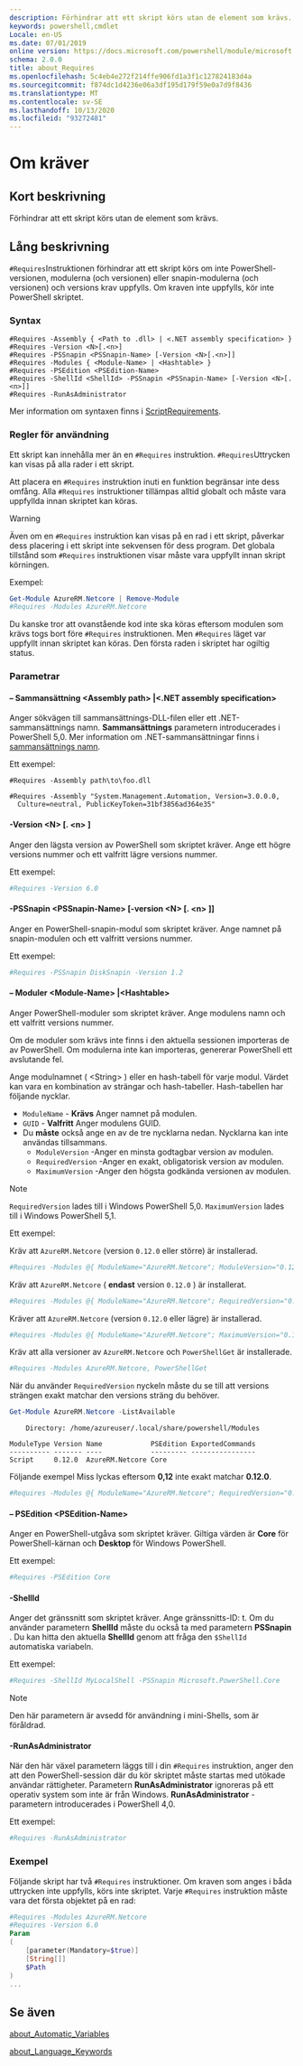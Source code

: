 ```yaml
---
description: Förhindrar att ett skript körs utan de element som krävs.
keywords: powershell,cmdlet
Locale: en-US
ms.date: 07/01/2019
online version: https://docs.microsoft.com/powershell/module/microsoft.powershell.core/about/about_requires?view=powershell-7.1&WT.mc_id=ps-gethelp
schema: 2.0.0
title: about_Requires
ms.openlocfilehash: 5c4eb4e272f214ffe906fd1a3f1c127824183d4a
ms.sourcegitcommit: f874dc1d4236e06a3df195d179f59e0a7d9f8436
ms.translationtype: MT
ms.contentlocale: sv-SE
ms.lasthandoff: 10/13/2020
ms.locfileid: "93272481"
---
```

# <a name="about-requires"></a>Om kräver

## <a name="short-description"></a>Kort beskrivning
Förhindrar att ett skript körs utan de element som krävs.

## <a name="long-description"></a>Lång beskrivning

`#Requires`Instruktionen förhindrar att ett skript körs om inte PowerShell-versionen, modulerna (och versionen) eller snapin-modulerna (och versionen) och versions krav uppfylls. Om kraven inte uppfylls, kör inte PowerShell skriptet.

### <a name="syntax"></a>Syntax

```
#Requires -Assembly { <Path to .dll> | <.NET assembly specification> }
#Requires -Version <N>[.<n>]
#Requires -PSSnapin <PSSnapin-Name> [-Version <N>[.<n>]]
#Requires -Modules { <Module-Name> | <Hashtable> }
#Requires -PSEdition <PSEdition-Name>
#Requires -ShellId <ShellId> -PSSnapin <PSSnapin-Name> [-Version <N>[.<n>]]
#Requires -RunAsAdministrator
```

Mer information om syntaxen finns i [ScriptRequirements](/dotnet/api/system.management.automation.language.scriptrequirements).

### <a name="rules-for-use"></a>Regler för användning

Ett skript kan innehålla mer än en `#Requires` instruktion. `#Requires`Uttrycken kan visas på alla rader i ett skript.

Att placera en `#Requires` instruktion inuti en funktion begränsar inte dess omfång. Alla `#Requires` instruktioner tillämpas alltid globalt och måste vara uppfyllda innan skriptet kan köras.

> [!WARNING]
> Även om en `#Requires` instruktion kan visas på en rad i ett skript, påverkar dess placering i ett skript inte sekvensen för dess program. Det globala tillstånd som `#Requires` instruktionen visar måste vara uppfyllt innan skript körningen.

Exempel:

```powershell
Get-Module AzureRM.Netcore | Remove-Module
#Requires -Modules AzureRM.Netcore
```

Du kanske tror att ovanstående kod inte ska köras eftersom modulen som krävs togs bort före `#Requires` instruktionen. Men `#Requires` läget var uppfyllt innan skriptet kan köras. Den första raden i skriptet har ogiltig status.

### <a name="parameters"></a>Parametrar

#### <a name="-assembly-assembly-path--net-assembly-specification"></a>– Sammansättning \<Assembly path> |\<.NET assembly specification>

Anger sökvägen till sammansättnings-DLL-filen eller ett .NET-sammansättnings namn. **Sammansättnings** parametern introducerades i PowerShell 5,0. Mer information om .NET-sammansättningar finns i [sammansättnings namn](/dotnet/standard/assembly/names).

Ett exempel:

```
#Requires -Assembly path\to\foo.dll
```

```
#Requires -Assembly "System.Management.Automation, Version=3.0.0.0,
  Culture=neutral, PublicKeyToken=31bf3856ad364e35"
```

#### <a name="-version-nn"></a>-Version \<N\> [. \<n\> ]

Anger den lägsta version av PowerShell som skriptet kräver. Ange ett högre versions nummer och ett valfritt lägre versions nummer.

Ett exempel:

```powershell
#Requires -Version 6.0
```

#### <a name="-pssnapin-pssnapin-name--version-nn"></a>-PSSnapin \<PSSnapin-Name\> [-version \<N\> [. \<n\> ]]

Anger en PowerShell-snapin-modul som skriptet kräver. Ange namnet på snapin-modulen och ett valfritt versions nummer.

Ett exempel:

```powershell
#Requires -PSSnapin DiskSnapin -Version 1.2
```

#### <a name="-modules-module-name--hashtable"></a>– Moduler \<Module-Name\> |\<Hashtable\>

Anger PowerShell-moduler som skriptet kräver. Ange modulens namn och ett valfritt versions nummer.

Om de moduler som krävs inte finns i den aktuella sessionen importeras de av PowerShell.
Om modulerna inte kan importeras, genererar PowerShell ett avslutande fel.

Ange modulnamnet ( \<String\> ) eller en hash-tabell för varje modul. Värdet kan vara en kombination av strängar och hash-tabeller. Hash-tabellen har följande nycklar.

- `ModuleName` - **Krävs** Anger namnet på modulen.
- `GUID` - **Valfritt** Anger modulens GUID.
- Du **måste** också ange en av de tre nycklarna nedan. Nycklarna kan inte användas tillsammans.
  - `ModuleVersion` -Anger en minsta godtagbar version av modulen.
  - `RequiredVersion` -Anger en exakt, obligatorisk version av modulen.
  - `MaximumVersion` -Anger den högsta godkända versionen av modulen.

> [!NOTE]
> `RequiredVersion` lades till i Windows PowerShell 5,0.
> `MaximumVersion` lades till i Windows PowerShell 5,1.

Ett exempel:

Kräv att `AzureRM.Netcore` (version `0.12.0` eller större) är installerad.

```powershell
#Requires -Modules @{ ModuleName="AzureRM.Netcore"; ModuleVersion="0.12.0" }
```

Kräv att `AzureRM.Netcore` ( **endast** version `0.12.0` ) är installerat.

```powershell
#Requires -Modules @{ ModuleName="AzureRM.Netcore"; RequiredVersion="0.12.0" }
```

Kräver att `AzureRM.Netcore` (version `0.12.0` eller lägre) är installerad.

```powershell
#Requires -Modules @{ ModuleName="AzureRM.Netcore"; MaximumVersion="0.12.0" }
```

Kräv att alla versioner av `AzureRM.Netcore` och `PowerShellGet` är installerade.

```powershell
#Requires -Modules AzureRM.Netcore, PowerShellGet
```

När du använder `RequiredVersion` nyckeln måste du se till att versions strängen exakt matchar den versions sträng du behöver.

```powershell
Get-Module AzureRM.Netcore -ListAvailable
```

```Output
    Directory: /home/azureuser/.local/share/powershell/Modules

ModuleType Version Name            PSEdition ExportedCommands
---------- ------- ----            --------- ----------------
Script     0.12.0  AzureRM.Netcore Core
```

Följande exempel Miss lyckas eftersom **0,12** inte exakt matchar **0.12.0**.

```powershell
#Requires -Modules @{ ModuleName="AzureRM.Netcore"; RequiredVersion="0.12" }
```

#### <a name="-psedition-psedition-name"></a>– PSEdition \<PSEdition-Name\>

Anger en PowerShell-utgåva som skriptet kräver. Giltiga värden är **Core** för PowerShell-kärnan och **Desktop** för Windows PowerShell.

Ett exempel:

```powershell
#Requires -PSEdition Core
```

#### <a name="-shellid"></a>-ShellId

Anger det gränssnitt som skriptet kräver. Ange gränssnitts-ID: t. Om du använder parametern **ShellId** måste du också ta med parametern **PSSnapin** .
Du kan hitta den aktuella **ShellId** genom att fråga den `$ShellId` automatiska variabeln.

Ett exempel:

```powershell
#Requires -ShellId MyLocalShell -PSSnapin Microsoft.PowerShell.Core
```

> [!NOTE]
> Den här parametern är avsedd för användning i mini-Shells, som är föråldrad.

#### <a name="-runasadministrator"></a>-RunAsAdministrator

När den här växel parametern läggs till i din `#Requires` instruktion, anger den att den PowerShell-session där du kör skriptet måste startas med utökade användar rättigheter. Parametern **RunAsAdministrator** ignoreras på ett operativ system som inte är från Windows. **RunAsAdministrator** -parametern introducerades i PowerShell 4,0.

Ett exempel:

```powershell
#Requires -RunAsAdministrator
```

### <a name="examples"></a>Exempel

Följande skript har två `#Requires` instruktioner. Om kraven som anges i båda uttrycken inte uppfylls, körs inte skriptet. Varje `#Requires` instruktion måste vara det första objektet på en rad:

```powershell
#Requires -Modules AzureRM.Netcore
#Requires -Version 6.0
Param
(
    [parameter(Mandatory=$true)]
    [String[]]
    $Path
)
...
```

## <a name="see-also"></a>Se även

[about_Automatic_Variables](about_Automatic_Variables.md)

[about_Language_Keywords](about_Language_Keywords.md)

